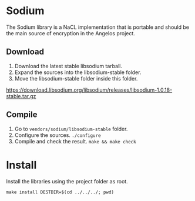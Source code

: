 # Sodium
The Sodium library is a NaCL implementation that is portable and should be the main source of encryption in the Angelos project.

## Download
1. Download the latest stable libsodium tarball.
2. Expand the sources into the libsodium-stable folder.
3. Move the libsodium-stable folder inside this folder.

https://download.libsodium.org/libsodium/releases/libsodium-1.0.18-stable.tar.gz

## Compile
1. Go to ```vendors/sodium/libsodium-stable``` folder.
2. Configure the sources. ```./configure```
3. Compile and check the result. ```make && make check```

# Install
Install the libraries using the project folder as root. 

```make install DESTDIR=$(cd ../../../; pwd)```
